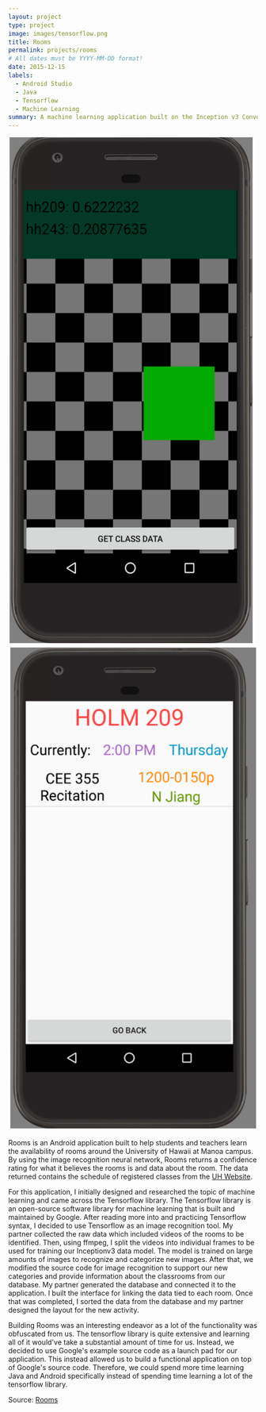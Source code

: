 ```yaml
---
layout: project
type: project
image: images/tensorflow.png
title: Rooms
permalink: projects/rooms
# All dates must be YYYY-MM-DD format!
date: 2015-12-15
labels:
  - Android Studio
  - Java
  - Tensorflow
  - Machine Learning
summary: A machine learning application built on the Inception v3 Convolutional Neural Network for image recognition to gather classroom data.
---
```


<div class="ui small rounded images">
  <img class="ui image" src="../images/rooms_1.png">
  <img class="ui image" src="../images/rooms_2.png">
</div>

Rooms is an Android application built to help students and teachers learn the availability of rooms around the University of Hawaii at Manoa campus. By using the image recognition neural network, Rooms returns a confidence rating for what it believes the rooms is and data about the room. The data returned contains the schedule of registered classes from the [UH Website](https://www.sis.hawaii.edu/uhdad/avail.classes?i=MAN).

For this application, I initially designed and researched the topic of machine learning and came across the Tensorflow library. The Tensorflow library is an open-source software library for machine learning that is built and maintained by Google.  After reading more into and practicing Tensorflow syntax, I decided to use Tensorflow as an image recognition tool. My partner collected the raw data which included videos of the rooms to be identified. Then, using ffmpeg, I split the videos into individual frames to be used for training our Inceptionv3 data model. The model is trained on large amounts of images to recognize and categorize new images. After that, we modified the source code for image recognition to support our new categories and provide information about the classrooms from our database. My partner generated the database and connected it to the application. I built the interface for linking the data tied to each room. Once that was completed, I sorted the data from the database and my partner designed the layout for the new activity.

Building Rooms was an interesting endeavor as a lot of the functionality was obfuscated from us. The tensorflow library is quite extensive and learning all of it would've take a substantial amount of time for us. Instead, we decided to use Google's example source code as a launch pad for our application. This instead allowed us to build a functional application on top of Google's source code. Therefore, we could spend more time learning Java and Android specifically instead of spending time learning a lot of the tensorflow library.   


Source: <a href="https://github.com/kekupua/EE396/tree/master/tensorflow-for-poets-2"><i class="large github icon"></i>Rooms</a>
